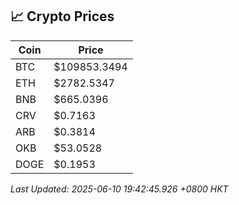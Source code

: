 ## 📈 Crypto Prices

| Coin | Price |
| ---- | ----- |
| BTC | $109853.3494 |
| ETH | $2782.5347 |
| BNB | $665.0396 |
| CRV | $0.7163 |
| ARB | $0.3814 |
| OKB | $53.0528 |
| DOGE | $0.1953 |

_Last Updated: 2025-06-10 19:42:45.926 +0800 HKT_